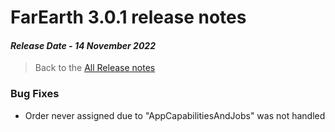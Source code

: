 # FarEarth 3.0.1 release notes
#### *Release Date - 14 November 2022*

> Back to the [All Release notes](releaseNotesSummary.md)

### Bug Fixes
* Order never assigned due to "AppCapabilitiesAndJobs" was not handled